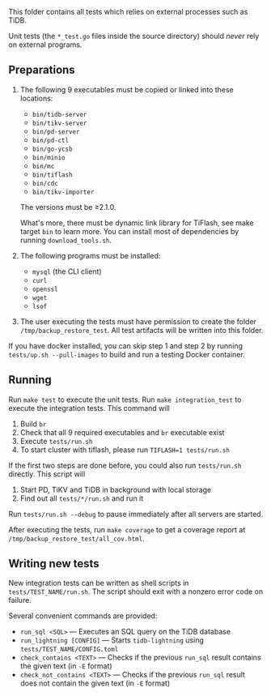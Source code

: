 This folder contains all tests which relies on external processes such as TiDB.

Unit tests (the `*_test.go` files inside the source directory) should *never* rely on external
programs.

## Preparations

1. The following 9 executables must be copied or linked into these locations:

    * `bin/tidb-server`
    * `bin/tikv-server`
    * `bin/pd-server`
    * `bin/pd-ctl`
    * `bin/go-ycsb`
    * `bin/minio`
    * `bin/mc`
    * `bin/tiflash`
    * `bin/cdc`
    * `bin/tikv-importer`

    The versions must be ≥2.1.0.

    What's more, there must be dynamic link library for TiFlash, see make target `bin` to learn more.
    You can install most of dependencies by running `download_tools.sh`.

2. The following programs must be installed:

    * `mysql` (the CLI client)
    * `curl`
    * `openssl`
    * `wget`
    * `lsof`

3. The user executing the tests must have permission to create the folder
    `/tmp/backup_restore_test`. All test artifacts will be written into this folder.

If you have docker installed, you can skip step 1 and step 2 by running
`tests/up.sh --pull-images` to build and run a testing Docker container.

## Running

Run `make test` to execute the unit tests.
Run `make integration_test` to execute the integration tests. This command will

1. Build `br`
2. Check that all 9 required executables and `br` executable exist
3. Execute `tests/run.sh`
4. To start cluster with tiflash, please run `TIFLASH=1 tests/run.sh`

If the first two steps are done before, you could also run `tests/run.sh` directly.
This script will

1. Start PD, TiKV and TiDB in background with local storage
2. Find out all `tests/*/run.sh` and run it

Run `tests/run.sh --debug` to pause immediately after all servers are started.

After executing the tests, run `make coverage` to get a coverage report at
`/tmp/backup_restore_test/all_cov.html`.

## Writing new tests

New integration tests can be written as shell scripts in `tests/TEST_NAME/run.sh`.
The script should exit with a nonzero error code on failure.

Several convenient commands are provided:

* `run_sql <SQL>` — Executes an SQL query on the TiDB database
* `run_lightning [CONFIG]` — Starts `tidb-lightning` using `tests/TEST_NAME/CONFIG.toml`
* `check_contains <TEXT>` — Checks if the previous `run_sql` result contains the given text
    (in `-E` format)
* `check_not_contains <TEXT>` — Checks if the previous `run_sql` result does not contain the given
    text (in `-E` format)
